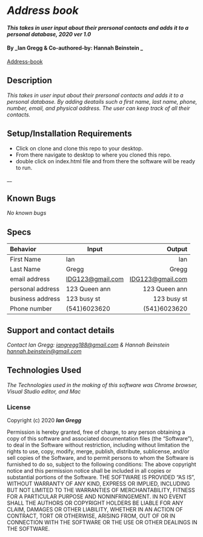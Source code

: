 # _Address book_

#### _This takes in user input about their prersonal contacts and adds it to a personal database, 2020 ver 1.0_

#### By _Ian Gregg & Co-authored-by: Hannah Beinstein _
[Address-book](https://github.com/oldgregg89/address-book)


## Description

_This takes in user input about their prersonal contacts and adds it to a personal database. By adding deatails such a first name, last name, phone, number, email, and physical address. The user can keep track of all their contacts._

## Setup/Installation Requirements


* Click on clone and clone this repo to your desktop.
* From there navigate to desktop to where you cloned this repo.
* double click on index.html file and from there the software will be ready to run.

__

## Known Bugs

_No known bugs_

## Specs

| Behavior    | Input | Output |
| :---------- | ----- | -----: |
| First Name | Ian | Ian |
| Last Name  | Gregg | Gregg |
| email address  | IDG123@gmail.com | IDG123@gmail.com |
| personal address | 123 Queen ann  |  123 Queen ann  |
| business address | 123 busy st  |  123 busy st  |
| Phone number | (541)6023620 | (541)6023620 |


## Support and contact details

_Contact Ian Gregg: <iangregg188@gmail.com> & Hannah Beinstein <hannah.beinstein@gmail.com>_

## Technologies Used

_The Technologies used in the making of this software was Chrome browser, Visual Studio editor, and Mac_

### License

Copyright (c) 2020 **_Ian Gregg_**

Permission is hereby granted, free of charge, to any person obtaining a copy of this software and associated documentation files (the “Software”), to deal in the Software without restriction, including without limitation the rights to use, copy, modify, merge, publish, distribute, sublicense, and/or sell copies of the Software, and to permit persons to whom the Software is furnished to do so, subject to the following conditions:
The above copyright notice and this permission notice shall be included in all copies or substantial portions of the Software.
THE SOFTWARE IS PROVIDED “AS IS”, WITHOUT WARRANTY OF ANY KIND, EXPRESS OR IMPLIED, INCLUDING BUT NOT LIMITED TO THE WARRANTIES OF MERCHANTABILITY, FITNESS FOR A PARTICULAR PURPOSE AND NONINFRINGEMENT. IN NO EVENT SHALL THE AUTHORS OR COPYRIGHT HOLDERS BE LIABLE FOR ANY CLAIM, DAMAGES OR OTHER LIABILITY, WHETHER IN AN ACTION OF CONTRACT, TORT OR OTHERWISE, ARISING FROM, OUT OF OR IN CONNECTION WITH THE SOFTWARE OR THE USE OR OTHER DEALINGS IN THE SOFTWARE.

